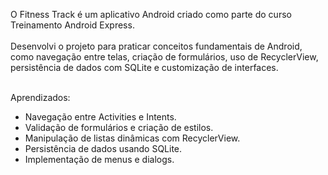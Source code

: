 O Fitness Track é um aplicativo Android criado como parte do curso Treinamento Android Express.<br><br>
Desenvolvi o projeto para praticar conceitos fundamentais de Android, como navegação entre telas, criação de formulários, uso de RecyclerView, persistência de dados com SQLite e customização de interfaces.

<br>Aprendizados:<br>
- Navegação entre Activities e Intents.<br>
- Validação de formulários e criação de estilos.<br>
- Manipulação de listas dinâmicas com RecyclerView.<br>
- Persistência de dados usando SQLite.<br>
- Implementação de menus e dialogs.
